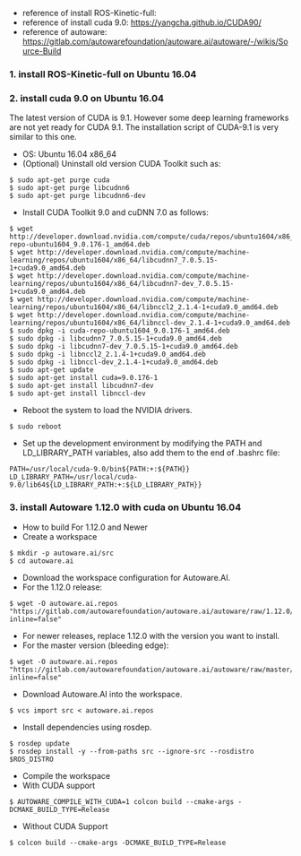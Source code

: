 * reference of install ROS-Kinetic-full: 
* reference of install cuda 9.0: https://yangcha.github.io/CUDA90/
* reference of autoware: https://gitlab.com/autowarefoundation/autoware.ai/autoware/-/wikis/Source-Build

### 1. install ROS-Kinetic-full on Ubuntu 16.04

### 2. install cuda 9.0 on Ubuntu 16.04

The latest version of CUDA is 9.1. However some deep learning frameworks are not yet ready for CUDA 9.1. The installation script of CUDA-9.1 is very similar to this one.

* OS: Ubuntu 16.04 x86_64
* (Optional) Uninstall old version CUDA Toolkit such as:
```
$ sudo apt-get purge cuda
$ sudo apt-get purge libcudnn6
$ sudo apt-get purge libcudnn6-dev
```
* Install CUDA Toolkit 9.0 and cuDNN 7.0 as follows:
```
$ wget http://developer.download.nvidia.com/compute/cuda/repos/ubuntu1604/x86_64/cuda-repo-ubuntu1604_9.0.176-1_amd64.deb
$ wget http://developer.download.nvidia.com/compute/machine-learning/repos/ubuntu1604/x86_64/libcudnn7_7.0.5.15-1+cuda9.0_amd64.deb
$ wget http://developer.download.nvidia.com/compute/machine-learning/repos/ubuntu1604/x86_64/libcudnn7-dev_7.0.5.15-1+cuda9.0_amd64.deb
$ wget http://developer.download.nvidia.com/compute/machine-learning/repos/ubuntu1604/x86_64/libnccl2_2.1.4-1+cuda9.0_amd64.deb
$ wget http://developer.download.nvidia.com/compute/machine-learning/repos/ubuntu1604/x86_64/libnccl-dev_2.1.4-1+cuda9.0_amd64.deb
$ sudo dpkg -i cuda-repo-ubuntu1604_9.0.176-1_amd64.deb
$ sudo dpkg -i libcudnn7_7.0.5.15-1+cuda9.0_amd64.deb
$ sudo dpkg -i libcudnn7-dev_7.0.5.15-1+cuda9.0_amd64.deb
$ sudo dpkg -i libnccl2_2.1.4-1+cuda9.0_amd64.deb
$ sudo dpkg -i libnccl-dev_2.1.4-1+cuda9.0_amd64.deb
$ sudo apt-get update
$ sudo apt-get install cuda=9.0.176-1
$ sudo apt-get install libcudnn7-dev
$ sudo apt-get install libnccl-dev
```
* Reboot the system to load the NVIDIA drivers.
```
$ sudo reboot
```
* Set up the development environment by modifying the PATH and LD_LIBRARY_PATH variables, also add them to the end of .bashrc file:
```
PATH=/usr/local/cuda-9.0/bin${PATH:+:${PATH}}
LD_LIBRARY_PATH=/usr/local/cuda-9.0/lib64${LD_LIBRARY_PATH:+:${LD_LIBRARY_PATH}}
```

### 3. install Autoware 1.12.0 with cuda on Ubuntu 16.04

* How to build For 1.12.0 and Newer
* Create a workspace
```
$ mkdir -p autoware.ai/src
$ cd autoware.ai
```
* Download the workspace configuration for Autoware.AI. 
* For the 1.12.0 release:
```
$ wget -O autoware.ai.repos "https://gitlab.com/autowarefoundation/autoware.ai/autoware/raw/1.12.0/autoware.ai.repos?inline=false"
```
  * For newer releases, replace 1.12.0 with the version you want to install.
  * For the master version (bleeding edge):
  ```
  $ wget -O autoware.ai.repos "https://gitlab.com/autowarefoundation/autoware.ai/autoware/raw/master/autoware.ai.repos?inline=false"
  ```
* Download Autoware.AI into the workspace.
```
$ vcs import src < autoware.ai.repos
```
* Install dependencies using rosdep.
```
$ rosdep update
$ rosdep install -y --from-paths src --ignore-src --rosdistro $ROS_DISTRO
```
* Compile the workspace
* With CUDA support
```
$ AUTOWARE_COMPILE_WITH_CUDA=1 colcon build --cmake-args -DCMAKE_BUILD_TYPE=Release
```
  * Without CUDA Support
  ```
  $ colcon build --cmake-args -DCMAKE_BUILD_TYPE=Release
  ```
